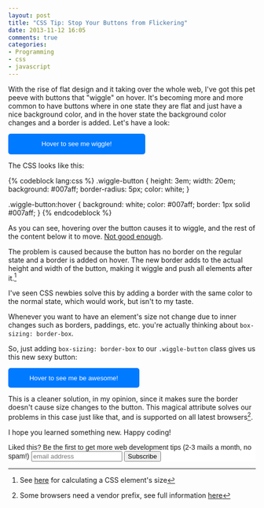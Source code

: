 ```yaml
---
layout: post
title: "CSS Tip: Stop Your Buttons from Flickering"
date: 2013-11-12 16:05
comments: true
categories: 
- Programming
- css
- javascript
---
```


With the rise of flat design and it taking over the whole web, I've got this pet peeve with buttons that "wiggle" on hover. It's becoming more and more common to have buttons where in one state they are flat and just have a nice background color, and in the hover state the background color changes and a border is added. Let's have a look:

<div>
<style>
    .wiggle-button {
        height: 3em;
        width: 20em;
        background: #007aff;
        border-radius: 5px;
        border: none;
        color: white;
        box-sizing: content-box;
        -webkit-box-sizing: content-box;
        -moz-box-sizing: content-box;
    }

    .wiggle-button:hover {
        background: white;
        color: #007aff;
        border: 1px solid #007aff;
    }

    .wiggle-button.fixed-button {
        box-sizing: border-box;
        -webkit-box-sizing: border-box;
        -moz-box-sizing: border-box;
    }
</style>
</div>
<button class="wiggle-button">Hover to see me wiggle!</button>

The CSS looks like this:

{% codeblock lang:css %}
.wiggle-button {
    height: 3em;
    width: 20em;
    background: #007aff;
    border-radius: 5px;
    color: white;
}

.wiggle-button:hover {
    background: white;
    color: #007aff;
    border: 1px solid #007aff;
}
{% endcodeblock %}

As you can see, hovering over the button causes it to wiggle, and the rest of the content below it to move. [Not good enough](https://www.youtube.com/watch?v=-0lzyUOjvFw).

The problem is caused because the button has no border on the regular state and a border is added on hover. The new border adds to the actual height and width of the button, making it wiggle and push all elements after it.[^1]

[^1]: See [here](http://www.rainbodesign.com/pub/css/css-element-size.html) for calculating a CSS element's size

I've seen CSS newbies solve this by adding a border with the same color to the normal state, which would work, but isn't to my taste.

Whenever you want to have an element's size not change due to inner changes such as borders, paddings, etc. you're actually thinking about `box-sizing: border-box`.

[^2]: Some browsers need a vendor prefix, see full information [here](http://www.paulirish.com/2012/box-sizing-border-box-ftw/)

So, just adding `box-sizing: border-box` to our `.wiggle-button` class gives us this new sexy button:

<button class="wiggle-button fixed-button">Hover to see me be awesome!</button>

This is a cleaner solution, in my opinion, since it makes sure the border doesn't cause size changes to the button. This magical attribute solves our problems in this case just like that, and is supported on all latest browsers[^2].

I hope you learned something new. Happy coding!

<!-- Begin MailChimp Signup Form -->
<link href="http://cdn-images.mailchimp.com/embedcode/slim-081711.css" rel="stylesheet" type="text/css">
<style type="text/css">
    #mc_embed_signup{background:#fff; clear:left; font:14px Helvetica,Arial,sans-serif; }
    /* Add your own MailChimp form style overrides in your site stylesheet or in this style block.
       We recommend moving this block and the preceding CSS link to the HEAD of your HTML file. */
</style>
<div id="mc_embed_signup">
<form action="http://codelord.us6.list-manage.com/subscribe/post?u=78b36f07d7d2e7e91eb8deee3&amp;id=c9a8d439c8" method="post" id="mc-embedded-subscribe-form" name="mc-embedded-subscribe-form" class="validate" target="_blank" novalidate>
    <label for="mce-EMAIL">Liked this? Be the first to get more web development tips (2-3 mails a month, no spam!)</label>
    <input type="email" value="" name="EMAIL" class="email" id="mce-EMAIL" placeholder="email address" required style="display: inline">
    <input type="submit" value="Subscribe" name="subscribe" id="mc-embedded-subscribe" class="button" style="display: inline">
</form>
</div>
<!--End mc_embed_signup-->
